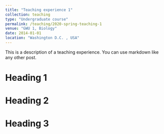 ```yaml
---
title: "Teaching experience 1"
collection: teaching
type: "Undergraduate course"
permalink: /teaching/2020-spring-teaching-1
venue: "GWU 1, Biology"
date: 2014-01-01
location: "Washington D.C. , USA"
---
```


This is a description of a teaching experience. You can use markdown like any other post.

Heading 1
======

Heading 2
======

Heading 3
======
